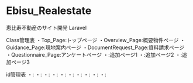# Ebisu_Realestate
恵比寿不動産のサイト開発 Laravel


Class管理表
・Top_Page:トップページ
・Overview_Page:概要物件ページ
・Guidance_Page:現地案内ページ
・DocumentRequest_Page:資料請求ページ
・Questionnaire_Page:アンケートページ
・:追加ページ1
・:追加ページ2
・:追加ページ3


id管理表
・:
・:
・:
・:
・:
・:
・:
・:
・:
・:

